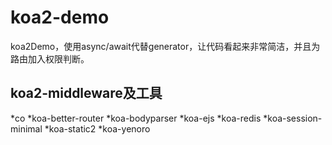 # koa2-demo
koa2Demo，使用async/await代替generator，让代码看起来非常简洁，并且为路由加入权限判断。


## koa2-middleware及工具

*co
*koa-better-router
*koa-bodyparser
*koa-ejs
*koa-redis
*koa-session-minimal
*koa-static2
*koa-yenoro
